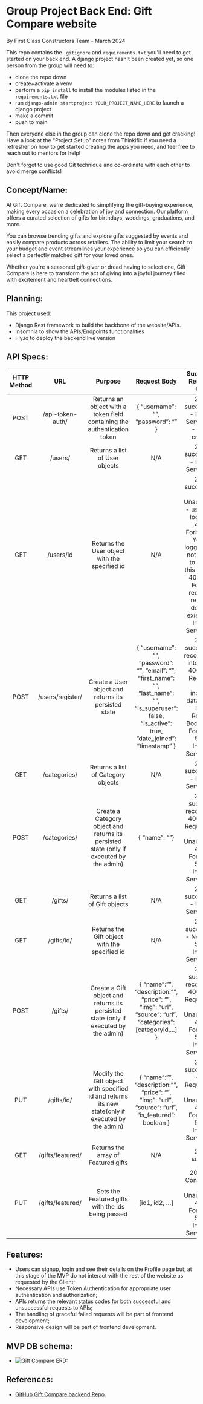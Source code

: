 # Group Project Back End: Gift Compare website
By First Class Constructors Team - March 2024


This repo contains the `.gitignore` and `requirements.txt` you'll need to get started on your back end. A django project hasn't been created yet, so one person from the group will need to:

- clone the repo down
- create+activate a venv
- perform a `pip install` to install the modules listed in the `requirements.txt` file
- run `django-admin startproject YOUR_PROJECT_NAME_HERE` to launch a django project
- make a commit
- push to main

Then everyone else in the group can clone the repo down and get cracking! Have a look at the "Project Setup" notes from Thinkific if you need a refresher on how to get started creating the apps you need, and feel free to reach out to mentors for help!

Don't forget to use good Git technique and co-ordinate with each other to avoid merge conflicts!



## Concept/Name:
At Gift Compare, we're dedicated to simplifying the gift-buying experience, making every occasion a celebration of joy and connection. Our platform offers a curated selection of gifts for birthdays, weddings, graduations, and more.

You can browse trending gifts and explore gifts suggested by events and easily compare products across retailers. The ability to limit your search to your budget and event streamlines your experience so you can efficiently select a perfectly matched gift for your loved ones.

Whether you're a seasoned gift-giver or dread having to select one, Gift Compare is here to transform the act of giving into a joyful journey filled with excitement and heartfelt connections.



## Planning: 
This project used:
* Django Rest framework to build the backbone of the website/APIs. 
* Insomnia to show the APIs/Endpoints functionalities
* Fly.io to deploy the backend live version



## API Specs:
| **HTTP Method** |      **URL**     |                                            **Purpose**                                            |                                                                     **Request Body**                                                                     |                                                                                              **Successful Response Code**                                                                                             | **Authentication and Authorization** |
|:---------------:|:----------------:|:-------------------------------------------------------------------------------------------------:|:--------------------------------------------------------------------------------------------------------------------------------------------------------:|:---------------------------------------------------------------------------------------------------------------------------------------------------------------------------------------------------------------------:|:------------------------------------:|
| POST            | /api-token-auth/ | Returns an object with a token field containing the authentication token                          | { “username”: “”, “password”: “” }                                                                                                                       | 200 - success 500 - Internal Server Error - server crashed                                                                                                                                                            | N/A                                  |
| GET             | /users/          | Returns a list of User objects                                                                    | N/A                                                                                                                                                      | 200 - success 500 - Internal Server Error                                                                                                                                                                             | Only admin users                     |
| GET             | /users/id        | Returns the User object with the specified id                                                     | N/A                                                                                                                                                      | 200 - success 401 - Unauthorized - user is not logged in 403 - Forbidden - You are logged in but not allowed to access this resource 404 - Not Found - requested resource does not exist 500 - Internal Server Error  | authentication required              |
| POST            | /users/register/ | Create a User object and returns its persisted state                                              | { “username”: “”, “password”: “”, “email”: “”, “first_name”: “”, “last_name”: “”, “is_superuser”: false, “is_active”: true, “date_joined”: “timestamp” } | 200 - success and record added into the DB 400 - Bad Request - pass incorrect data/format in the Request Body 403 - Forbidden 500 - Internal Server Error                                                             | N/A                                  |
| GET             | /categories/     | Returns a list of Category objects                                                                | N/A                                                                                                                                                      | 200 - success 500 - Internal Server Error                                                                                                                                                                             | N/A                                  |
| POST            | /categories/     | Create a Category object and returns its persisted state (only if executed by the admin)          | { “name”: “”}                                                                                                                                            | 201 - success + record in DB 400 - Bad Request 401 - Unauthorized 403 - Forbidden 500 - Internal Server Error                                                                                                         | admin                                |
| GET             | /gifts/          | Returns a list of Gift objects                                                                    | N/A                                                                                                                                                      | 200 - success 500 - Internal Server Error                                                                                                                                                                             | N/A                                  |
| GET             | /gifts/id/       | Returns the Gift object with the specified id                                                     | N/A                                                                                                                                                      | 200 - success404 - Not Found 500 - Internal Server Error                                                                                                                                                              | N/A                                  |
| POST            | /gifts/          | Create a Gift object and returns its persisted state (only if executed by the admin)              | { “name”:””, “description:””, “price”: “”, “img”: “url”, “source”: “url”, “categories”:[categoryid,...] }                                                | 201 - success + record in DB 400 - Bad Request 401 - Unauthorized 403 - Forbidden 500 - Internal Server Error                                                                                                         | admin                                |
| PUT             | /gifts/id/       | Modify the Gift object with specified id and returns its new state(only if executed by the admin) | { “name”:””, “description:””, “price”: “”, “img”: “url”, “source”: “url”, “is_featured”: boolean }                                                       | 200 - success 400 - Bad Request 401 - Unauthorized 403 - Forbidden 500 - Internal Server Error                                                                                                                        | admin                                |
| GET             | /gifts/featured/ | Returns the array of Featured gifts                                                               | N/A                                                                                                                                                      | 200 - success                                                                                                                                                                                                         | N/A                                  |
| PUT             | /gifts/featured/ | Sets the Featured gifts with the ids being passed                                                 | [id1, id2, …]                                                                                                                                            | 204 - No Content 401 - Unauthorized 403 - Forbidden 500 - Internal Server Error                                                                                                                                       | admin                                |



## Features:
- Users can signup, login and see their details on the Profile page but, at this stage of the MVP do not interact with the rest of the website as requested by the Client;
- Necessary APIs use Token Authentication for appropriate user authentication and authorization;
- APIs returns the relevant status codes for both successful and unsuccessful requests to APIs;
- The handling of graceful failed requests will be part of frontend development;
- Responsive design will be part of frontend development.



## MVP DB schema: 
- ![Gift Compare ERD:](giftcompare/Images/Gift_Compare_DB_design.png)



## References:
- [GitHub Gift Compare backend Repo](https://github.com/SheCodesAus/2024_first_class_constructors_back_end).
